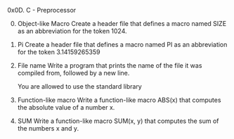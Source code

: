 0x0D. C - Preprocessor

0. Object-like Macro 
Create a header file that defines a macro named SIZE as an abbreviation for the token 1024.
 
1. Pi 
Create a header file that defines a macro named PI as an abbreviation for the token 3.14159265359

2. File name 
Write a program that prints the name of the file it was compiled from, followed by a new line.

    You are allowed to use the standard library

3. Function-like macro
Write a function-like macro ABS(x) that computes the absolute value of a number x.

4. SUM 
Write a function-like macro SUM(x, y) that computes the sum of the numbers x and y.
